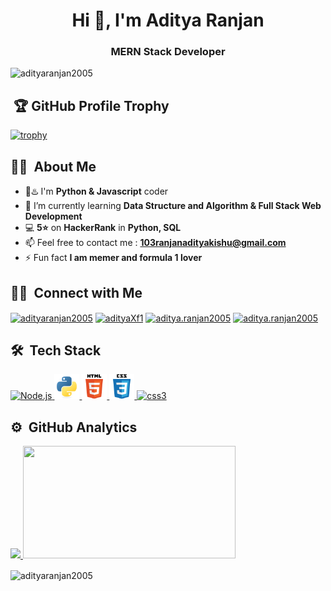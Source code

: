 <h1 align="center">Hi 👋, I'm Aditya Ranjan</h1>
<h3 align="center">MERN Stack Developer</h3>

<p align="left"> <img src="https://komarev.com/ghpvc/?username=adityaranjan2005&label=Profile%20views&color=0e75b6&style=flat" alt="adityaranjan2005" /> </p>

## &nbsp;🏆 GitHub Profile Trophy
[![trophy](https://github-profile-trophy.vercel.app/?username=adityaranjan2005&theme=algolia)](https://github.com/adityaranjan2005/github-profile-trophy)

## 👨‍💻  &nbsp;About Me 
- 🐍♨️ I'm **Python & Javascript** coder
- 🌱 I’m currently learning **Data Structure and Algorithm & Full Stack Web Development**
- 💻 **5⭐** on **HackerRank** in **Python, SQL**
- 📫 Feel free to contact me : **103ranjanadityakishu@gmail.com**
- ⚡ Fun fact **I am memer and formula 1 lover**

 ## 🤝🏻 &nbsp;Connect with Me

<p align="left">
  
<a href="https://www.linkedin.com/in/adityaranjan2005/" target="blank"><img align="center" src="https://raw.githubusercontent.com/rahuldkjain/github-profile-readme-generator/master/src/images/icons/Social/linked-in-alt.svg" alt="adityaranjan2005" height="30" width="40" /></a>
<a href="https://twitter.com/adityaXf1" target="blank"><img align="center" src="https://raw.githubusercontent.com/rahuldkjain/github-profile-readme-generator/master/src/images/icons/Social/twitter.svg" alt="adityaXf1" height="30" width="40" /></a>
<a href="https://www.instagram.com/aditya.ranjan2005/" target="blank"><img align="center" src="https://raw.githubusercontent.com/rahuldkjain/github-profile-readme-generator/master/src/images/icons/Social/instagram.svg" alt="aditya.ranjan2005" height="30" width="40" /></a>
<a href="https://discord.com/users/aditya.ranjan2005" target="blank"><img align="center" src="https://github.com/rahuldkjain/github-profile-readme-generator/blob/master/src/images/icons/Social/discord.svg" alt="aditya.ranjan2005" height="30" width="40" /></a>

</p>

## 🛠 &nbsp;Tech Stack

<p align="left"> 

<a href="https://nodejs.org/" target="_blank" rel="noreferrer">
  <img src="https://upload.wikimedia.org/wikipedia/commons/thumb/d/d9/Node.js_logo.svg/220px-Node.js_logo.svg.png" alt="Node.js" width="60" height="40"/>
</a>
<a href="https://www.python.org" target="_blank" rel="noreferrer"> <img src="https://raw.githubusercontent.com/devicons/devicon/master/icons/python/python-original.svg" alt="python" width="40" height="40"/> </a> 
<a href="https://www.w3.org/html/" target="_blank" rel="noreferrer"> <img src="https://raw.githubusercontent.com/devicons/devicon/master/icons/html5/html5-original-wordmark.svg" alt="html5" width="40" height="40"/> </a> 
<a href="https://www.w3schools.com/css/" target="_blank" rel="noreferrer"> <img src="https://raw.githubusercontent.com/devicons/devicon/master/icons/css3/css3-original-wordmark.svg" alt="css3" width="40" height="40"/> </a> 
<a href="https://www.mysql.com/" target="_blank" rel="noreferrer"> <img src="https://github.com/rahuldkjain/github-profile-readme-generator/blob/master/src/images/icons/Database/mysql.svg" alt="css3" width="40" height="40"/> </a> 

</p>

<p>

## ⚙️ &nbsp;GitHub Analytics

<p align="left">
<a href="https://github.com/adityaranjan2005">
  <img height="180em" src="https://github-readme-stats-eight-theta.vercel.app/api?username=adityaranjan2005&show_icons=true&theme=algolia&include_all_commits=true&count_private=true"/>
  <img height="180em" width = "340em" src="https://github-readme-stats-eight-theta.vercel.app/api/top-langs/?username=adityaranjan2005&layout=compact&langs_count=8&theme=algolia"/>
</a>
</p>


<p><img align="center" src="https://github-readme-streak-stats.herokuapp.com/?user=adityaranjan2005&" alt="adityaranjan2005" /></p>

